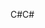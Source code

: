 <span data-ttu-id="782d0-101">C#</span><span class="sxs-lookup"><span data-stu-id="782d0-101">C#</span></span>